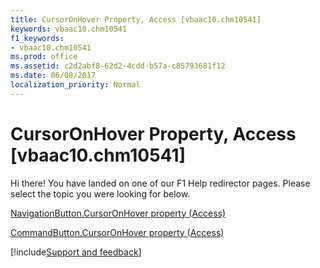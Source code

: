 ```yaml
---
title: CursorOnHover Property, Access [vbaac10.chm10541]
keywords: vbaac10.chm10541
f1_keywords:
- vbaac10.chm10541
ms.prod: office
ms.assetid: c2d2abf8-62d2-4cdd-b57a-c85793681f12
ms.date: 06/08/2017
localization_priority: Normal
---
```



# CursorOnHover Property, Access [vbaac10.chm10541]

Hi there! You have landed on one of our F1 Help redirector pages. Please select the topic you were looking for below.

[NavigationButton.CursorOnHover property (Access)](http://msdn.microsoft.com/library/85d77454-b372-d4ed-75c0-1c3f6065967a%28Office.15%29.aspx)

[CommandButton.CursorOnHover property (Access)](http://msdn.microsoft.com/library/98bfdba4-4b42-8bbc-e1d2-d68cc21defc3%28Office.15%29.aspx)

[!include[Support and feedback](~/includes/feedback-boilerplate.md)]